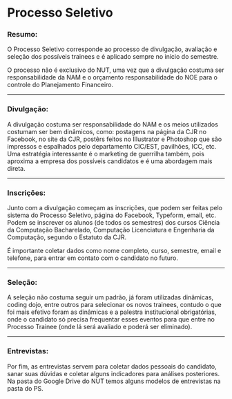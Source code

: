 # Processo Seletivo

### Resumo:

O Processo Seletivo corresponde ao processo de divulgação, avaliação e seleção dos possíveis trainees e é aplicado sempre no início do semestre. 

O processo não é exclusivo do NUT, uma vez que a divulgação costuma ser responsabilidade da NAM e o orçamento responsabilidade do NOE para o controle do Planejamento Financeiro.

---

### Divulgação:

A divulgação costuma ser responsabilidade do NAM e os meios utilizados costumam ser bem dinâmicos, como: postagens na página da CJR no Facebook, no site da CJR, postêrs feitos no Illustrator e Photoshop que são impressos e espalhados pelo departamento CIC/EST, pavilhões, ICC, etc. Uma estratégia interessante é o marketing de guerrilha também, pois aproxima a empresa dos possíveis candidatos e é uma abordagem mais direta.

---

### Inscrições:

Junto com a divulgação começam as inscrições, que podem ser feitas pelo sistema do Processo Seletivo, página do Facebook, Typeform, email, etc. Podem se inscrever os alunos (de todos os semestres) dos cursos Ciência da Computação Bacharelado, Computação Licenciatura e Engenharia da Computação, segundo o Estatuto da CJR.

É importante coletar dados como nome completo, curso, semestre, email e telefone, para entrar em contato com o candidato no futuro.

---

### Seleção:

A seleção não costuma seguir um padrão, já foram utilizadas dinâmicas, coding dojo, entre outros para selecionar os novos trainees, contudo o que foi mais efetivo foram as dinâmicas e a palestra institucional obrigatórias, onde o candidato só precisa frequentar esses eventos para que entre no Processo Trainee (onde lá será avaliado e poderá ser eliminado).

---

### Entrevistas: 

Por fim, as entrevistas servem para coletar dados pessoais do candidato, sanar suas dúvidas e coletar alguns indicadores para análises posteriores. Na pasta do Google Drive do NUT temos alguns modelos de entrevistas na pasta do PS.
